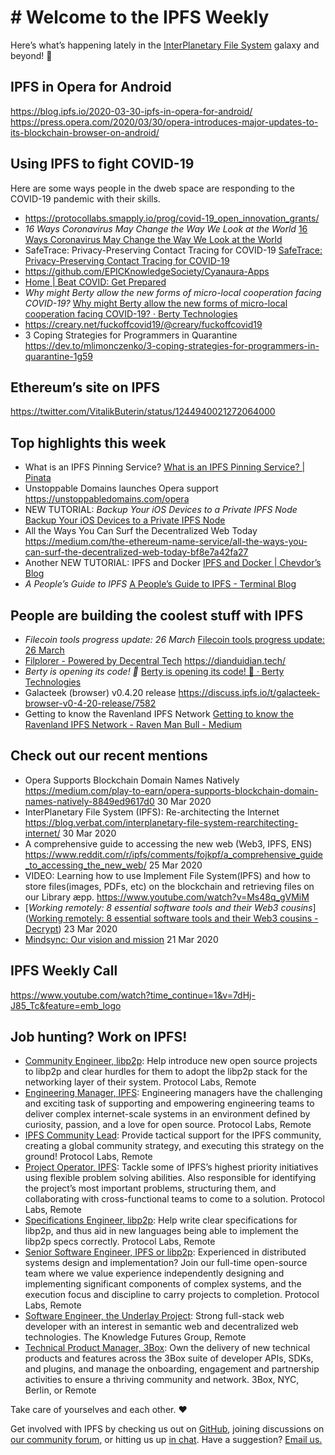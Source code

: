 # # Welcome to the IPFS Weekly

Here’s what’s happening lately in the [InterPlanetary File System](https://ipfs.io/) galaxy and beyond! 🚀


## IPFS in Opera for Android
https://blog.ipfs.io/2020-03-30-ipfs-in-opera-for-android/
https://press.opera.com/2020/03/30/opera-introduces-major-updates-to-its-blockchain-browser-on-android/


## Using IPFS to fight COVID-19
Here are some ways people in the dweb space are responding to the COVID-19 pandemic with their skills. 

* https://protocollabs.smapply.io/prog/covid-19_open_innovation_grants/
* *16 Ways Coronavirus May Change the Way We Look at the World* [16 Ways Coronavirus May Change the Way We Look at the World](https://singularityhub.com/2020/03/25/16-ways-coronavirus-may-change-the-way-we-look-at-the-world/)
* SafeTrace: Privacy-Preserving Contact Tracing for COVID-19 [SafeTrace: Privacy-Preserving Contact Tracing for COVID-19](https://blog.enigma.co/safetrace-privacy-preserving-contact-tracing-for-covid-19-c5ae8e1afa93)
* https://github.com/EPICKnowledgeSociety/Cyanaura-Apps
* [Home | Beat COVID: Get Prepared](https://www.beatcovid.co.uk/)
* *Why might Berty allow the new forms of micro-local cooperation facing COVID-19?* [Why might Berty allow the new forms of micro-local cooperation facing COVID-19? · Berty Technologies](https://berty.tech/blog/covid-local-cooperation/)
* https://creary.net/fuckoffcovid19/@creary/fuckoffcovid19
* 3 Coping Strategies for Programmers in Quarantine https://dev.to/mlimonczenko/3-coping-strategies-for-programmers-in-quarantine-1g59


## Ethereum’s site on IPFS
https://twitter.com/VitalikButerin/status/1244940021272064000


## Top highlights this week

* What is an IPFS Pinning Service?
[What is an IPFS Pinning Service? | Pinata](https://medium.com/pinata/what-is-an-ipfs-pinning-service-f6ed4cd7e475)
* Unstoppable Domains launches Opera support https://unstoppabledomains.com/opera
* NEW TUTORIAL: *Backup Your iOS Devices to a Private IPFS Node* [Backup Your iOS Devices to a Private IPFS Node](https://codyhatfield.me/2020/03/backup-your-ios-devices-to-a-private-ipfs-node/)
* All the Ways You Can Surf the Decentralized Web Today
https://medium.com/the-ethereum-name-service/all-the-ways-you-can-surf-the-decentralized-web-today-bf8e7a42fa27
* Another NEW TUTORIAL: IPFS and Docker [IPFS and Docker | Chevdor’s Blog](https://www.chevdor.com/post/2020-03-docker-ipfs/)
* *A People’s Guide to IPFS* [A People’s Guide to IPFS - Terminal Blog](https://blog.terminal.co/posts/Guide-IPFS)


## People are building the coolest stuff with IPFS

* *Filecoin tools progress update: 26 March* [Filecoin tools progress update: 26 March](https://blog.textile.io/filecoin-tools-progress-update-26-march/)
* [Filplorer - Powered by Decentral Tech](https://filplorer.com/) https://dianduidian.tech/
* *Berty is opening its code! 📢*
[Berty is opening its code! 📢 · Berty Technologies](https://berty.tech/blog/open-source/)
* Galacteek (browser) v0.4.20 release https://discuss.ipfs.io/t/galacteek-browser-v0-4-20-release/7582
* Getting to know the Ravenland IPFS Network [Getting to know the Ravenland IPFS Network - Raven Man Bull - Medium](https://medium.com/@ravenlandpush/getting-to-know-the-ravenland-ipfs-network-37c9b9f4349f)


## Check out our recent mentions

* Opera Supports Blockchain Domain Names Natively https://medium.com/play-to-earn/opera-supports-blockchain-domain-names-natively-8849ed9617d0 30 Mar 2020
* InterPlanetary File System (IPFS): Re-architecting the Internet https://blog.verbat.com/interplanetary-file-system-rearchitecting-internet/ 30 Mar 2020
* A comprehensive guide to accessing the new web (Web3, IPFS, ENS) https://www.reddit.com/r/ipfs/comments/fojkpf/a_comprehensive_guide_to_accessing_the_new_web/ 25 Mar 2020
* VIDEO: Learning how to use Implement File System(IPFS) and how to store files(images, PDFs, etc) on the blockchain and retrieving files on our Library æpp. https://www.youtube.com/watch?v=Ms48q_gVMiM
* [*Working remotely: 8 essential software tools and their Web3 cousins*]([Working remotely: 8 essential software tools and their Web3 cousins - Decrypt](https://decrypt.co/23345/working-remotely-8-essential-software-tools-and-their-web3-cousins)) 23 Mar 2020
* [Mindsync: Our vision and mission](https://medium.com/mindsync-ai/our-vision-and-mission-da68980b42b5) 21 Mar 2020


## IPFS Weekly Call
https://www.youtube.com/watch?time_continue=1&v=7dHj-J85_Tc&feature=emb_logo


## Job hunting? Work on IPFS!

* [Community Engineer, libp2p](https://jobs.lever.co/protocol/0afd449f-b292-42b4-abfd-af26415b796b): Help introduce new open source projects to libp2p and clear hurdles for them to adopt the libp2p stack for the networking layer of their system. Protocol Labs, Remote
* [Engineering Manager, IPFS](https://jobs.lever.co/protocol/3f0787e8-58b3-4122-a1ea-424561d2658f): Engineering managers have the challenging and exciting task of supporting and empowering engineering teams to deliver complex internet-scale systems in an environment defined by curiosity, passion, and a love for open source. Protocol Labs, Remote
* [IPFS Community Lead](https://jobs.lever.co/protocol/71c4a9b9-af90-4ce9-9dba-8b72507997bf): Provide tactical support for the IPFS community, creating a global community strategy, and executing this strategy on the ground! Protocol Labs, Remote
* [Project Operator, IPFS](https://jobs.lever.co/protocol/135cecff-ecc4-49ca-b516-61b63fd4d9ef): Tackle some of IPFS’s highest priority initiatives using flexible problem solving abilities. Also responsible for identifying the project’s most important problems, structuring them, and collaborating with cross-functional teams to come to a solution. Protocol Labs, Remote
* [Specifications Engineer, libp2p](https://jobs.lever.co/protocol/0ee37e17-5fb3-4b0f-8559-e5fca363e268): Help write clear specifications for libp2p, and thus aid in new languages being able to implement the libp2p specs correctly. Protocol Labs, Remote
* [Senior Software Engineer, IPFS or libp2p](https://jobs.lever.co/protocol/82793e56-124f-484c-bf13-357ef0b45bc6): Experienced in distributed systems design and implementation? Join our full-time open-source team where we value experience independently designing and implementing significant components of complex systems, and the execution focus and discipline to carry projects to completion. Protocol Labs, Remote
* [Software Engineer, the Underlay Project](https://notes.knowledgefutures.org/pub/si1okbw9): Strong full-stack web developer with an interest in semantic web and decentralized web technologies. The Knowledge Futures Group, Remote
* [Technical Product Manager, 3Box](https://jobs.lever.co/3box/6c68f7ec-a4b4-48ab-9d77-6500e36351e7): Own the delivery of new technical products and features across the 3Box suite of developer APIs, SDKs, and plugins, and manage the onboarding, engagement and partnership activities to ensure a thriving community and network. 3Box, NYC, Berlin, or Remote

Take care of yourselves and each other. ❤️

Get involved with IPFS by checking us out on [GitHub](https://github.com/ipfs), joining discussions on [our community forum](https://discuss.ipfs.io/), or hitting us up [in chat](https://riot.im/app/#/room/#ipfs:matrix.org). Have a suggestion? [Email us.](mailto:newsletter@ipfs.io)
